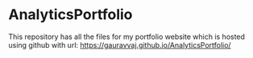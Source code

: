 # AnalyticsPortfolio
This repository has all the files for my portfolio website which is hosted using github with url: https://gauravvaj.github.io/AnalyticsPortfolio/
